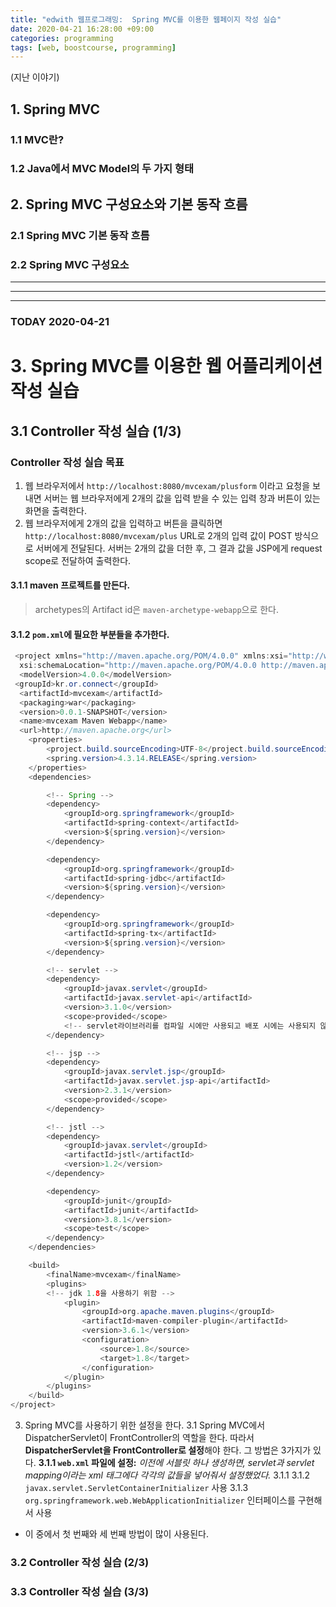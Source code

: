 ```yaml
---
title: "edwith 웹프로그래밍:  Spring MVC를 이용한 웹페이지 작성 실습"
date: 2020-04-21 16:28:00 +09:00
categories: programming
tags: [web, boostcourse, programming]
---
```


(지난 이야기)
## 1. Spring MVC
### 1.1 MVC란?
### 1.2 Java에서 MVC Model의 두 가지 형태
## 2. Spring MVC 구성요소와 기본 동작 흐름
### 2.1 Spring MVC 기본 동작 흐름
### 2.2 Spring MVC 구성요소

---
---
---

### TODAY 2020-04-21
# 3. Spring MVC를 이용한 웹 어플리케이션 작성 실습
## 3.1 Controller 작성 실습 (1/3)
### Controller 작성 실습 목표
1. 웹 브라우저에서 ```http://localhost:8080/mvcexam/plusform``` 이라고 요청을 보내면 서버는 웹 브라우저에게 2개의 값을 입력 받을 수 있는 입력 창과 버튼이 있는 화면을 출력한다.
2. 웹 브라우저에게 2개의 값을 입력하고 버튼을 클릭하면 ```http://localhost:8080/mvcexam/plus``` URL로 2개의 입력 값이 POST 방식으로 서버에게 전달된다. 서버는 2개의 값을 더한 후, 그 결과 값을 JSP에게 request scope로 전달하여 출력한다.

#### 3.1.1 maven 프로젝트를 만든다.
> archetypes의 Artifact id은 ```maven-archetype-webapp```으로 한다.
#### 3.1.2 ```pom.xml```에 필요한 부분들을 추가한다.
```java    
 <project xmlns="http://maven.apache.org/POM/4.0.0" xmlns:xsi="http://www.w3.org/2001/XMLSchema-instance"
  xsi:schemaLocation="http://maven.apache.org/POM/4.0.0 http://maven.apache.org/maven-v4_0_0.xsd">
  <modelVersion>4.0.0</modelVersion>
 <groupId>kr.or.connect</groupId>
  <artifactId>mvcexam</artifactId>
  <packaging>war</packaging>
  <version>0.0.1-SNAPSHOT</version>
  <name>mvcexam Maven Webapp</name>
  <url>http://maven.apache.org</url>
	<properties>
		<project.build.sourceEncoding>UTF-8</project.build.sourceEncoding>
		<spring.version>4.3.14.RELEASE</spring.version>
	</properties>
	<dependencies>

		<!-- Spring -->
		<dependency>
			<groupId>org.springframework</groupId>
			<artifactId>spring-context</artifactId>
			<version>${spring.version}</version>
		</dependency>

		<dependency>
			<groupId>org.springframework</groupId>
			<artifactId>spring-jdbc</artifactId>
			<version>${spring.version}</version>
		</dependency>

		<dependency>
			<groupId>org.springframework</groupId>
			<artifactId>spring-tx</artifactId>
			<version>${spring.version}</version>
		</dependency>

		<!-- servlet -->
		<dependency>
	        <groupId>javax.servlet</groupId>
	        <artifactId>javax.servlet-api</artifactId>
	        <version>3.1.0</version>
	        <scope>provided</scope>
	        <!-- servlet라이브러리를 컴파일 시에만 사용되고 배포 시에는 사용되지 않는다는 것을 의미합니다. -->
	    </dependency>

	    <!-- jsp -->
	    <dependency>
	        <groupId>javax.servlet.jsp</groupId>
	        <artifactId>javax.servlet.jsp-api</artifactId>
	        <version>2.3.1</version>
	        <scope>provided</scope>    
	    </dependency>

	    <!-- jstl -->
	    <dependency>
	        <groupId>javax.servlet</groupId>
	        <artifactId>jstl</artifactId>
	        <version>1.2</version>
	    </dependency>

		<dependency>
			<groupId>junit</groupId>
			<artifactId>junit</artifactId>
			<version>3.8.1</version>
			<scope>test</scope>
		</dependency>
	</dependencies>

	<build>
		<finalName>mvcexam</finalName>
		<plugins>
		<!-- jdk 1.8을 사용하기 위함 -->
			<plugin>
				<groupId>org.apache.maven.plugins</groupId>
				<artifactId>maven-compiler-plugin</artifactId>
				<version>3.6.1</version>
				<configuration>
					<source>1.8</source>
					<target>1.8</target>
				</configuration>
			</plugin>
		</plugins>
	</build>
</project>
```

3. Spring MVC를 사용하기 위한 설정을 한다.
3.1 Spring MVC에서 DispatcherServlet이 FrontController의 역할을 한다. 따라서 **DispatcherServlet을 FrontController로 설정**해야 한다. 그 방법은 3가지가 있다.
**3.1.1 ```web.xml``` 파일에 설정:**
*이전에 서블릿 하나 생성하면, servlet과 servlet mapping이라는 xml 태그에다 각각의 값들을 넣어줘서 설정했었다.*
3.1.1
3.1.2 ```javax.servlet.ServletContainerInitializer``` 사용
3.1.3 ```org.springframework.web.WebApplicationInitializer``` 인터페이스를 구현해서 사용

- 이 중에서 첫 번째와 세 번째 방법이 많이 사용된다.


### 3.2 Controller 작성 실습 (2/3)
### 3.3 Controller 작성 실습 (3/3)
